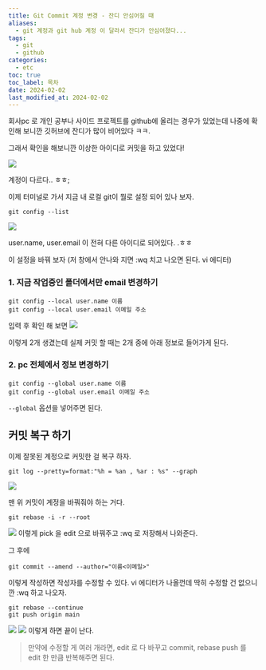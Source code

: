 ```yaml
---
title: Git Commit 계정 변경 - 잔디 안심어질 때
aliases:
  - git 계정과 git hub 계정 이 달라서 잔디가 안심어졌다...
tags:
  - git
  - github
categories:
  - etc
toc: true
toc_label: 목차
date: 2024-02-02
last_modified_at: 2024-02-02
---
```

회사pc 로 개인 공부나 사이드 프로젝트를 github에 올리는 경우가 있었는데 나중에 확인해 보니깐 깃허브에 잔디가 많이 비어있다 ㅋㅋ.

그래서 확인을 해보니깐 이상한 아이디로 커밋을 하고 있었다!

![](https://i.imgur.com/fAnIVyG.png)


계정이 다르다.. ㅎㅎ;

이제 터미널로 가서 지금 내 로컬 git이 뭘로 설정 되어 있나 보자.


```
git config --list
```

![](https://i.imgur.com/yZ1POhx.png)


user.name, user.email 이 전혀 다른 아이디로 되어있다. .ㅎㅎ

이 설정을 바꿔 보자 (저 창에서 안나와 지면 :wq 치고 나오면 된다. vi 에디터) 

### 1. 지금 작업중인 폴더에서만 email 변경하기


```
git config --local user.name 이름
git config --local user.email 이메일 주소
```

입력 후 확인 해 보면
![](https://i.imgur.com/sCiVWXO.png)

이렇게 2개 생겼는데 실제 커밋 할 때는 2개 중에 아래 정보로 들어가게 된다.

### 2. pc 전체에서 정보 변경하기

```
git config --global user.name 이름
git config --global user.email 이메일 주소
```

`--global` 옵션을 넣어주면 된다.

## 커밋 복구 하기

이제 잘못된 계정으로 커밋한 걸 복구 하자.


```
git log --pretty=format:"%h = %an , %ar : %s" --graph
```

![](https://i.imgur.com/7Xkqind.png)

맨 위 커밋이 계정을 바꿔줘야 하는 거다.


```
git rebase -i -r --root
```

![](https://i.imgur.com/2f6BUXg.png)
이렇게 pick 을 edit 으로 바꿔주고 :wq 로 저장해서 나와준다. 


그 후에

```
git commit --amend --author="이름<이메일>" 
```
이렇게 작성하면 작성자를 수정할 수 있다. 
vi 에디터가 나올껀데 딱히 수정할 건 없으니깐 :wq  하고 나오자.


```
git rebase --continue
git push origin main
```

![](https://i.imgur.com/oT9Eg6z.png)
![](https://i.imgur.com/Tc1gdyo.png)
이렇게 하면 끝이 난다. 

> 만약에 수정할 게 여러 개라면, edit 로 다 바꾸고 commit, rebase push 를 edit 한 만큼 반복해주면 된다.